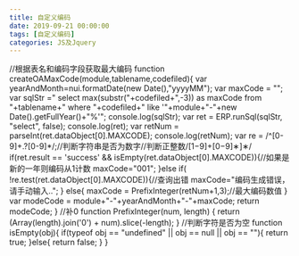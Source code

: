 ```yaml
---
title: 自定义编码
date: 2019-09-21 00:00:00
tags: [自定义编码]
categories: JS及Jquery
---
```

//根据表名和编码字段获取最大编码
function createOAMaxCode(module,tablename,codefiled){
        var yearAndMonth=nui.formatDate(new Date(),"yyyyMM");
        var maxCode  = "";
        var sqlStr =" select max(substr("+codefiled+",-3)) as maxCode from "+tablename+" where "+codefiled+" like '"+module+"-"+new Date().getFullYear()+"%'";
        console.log(sqlStr);
        var ret = ERP.runSql(sqlStr, "select", false);
        console.log(ret);
        var retNum = parseInt(ret.dataObject[0].MAXCODE); 
        console.log(retNum);
        var re = /^[0-9]+.?[0-9]*/;//判断字符串是否为数字//判断正整数/[1−9]+[0−9]∗]∗/ 
        if(ret.result == 'success' && isEmpty(ret.dataObject[0].MAXCODE)){//如果是新的一年则编码从1计数
        maxCode="001";
        }else if( !re.test(ret.dataObject[0].MAXCODE)){//查询出错
        maxCode="编码生成错误，请手动输入..";
        } else{
        maxCode = PrefixInteger(retNum+1,3);//最大编码数值
        }
        var modeCode = module+"-"+yearAndMonth+"-"+maxCode;
        return modeCode;
}
//补0
function PrefixInteger(num, length) {
    return (Array(length).join('0') + num).slice(-length);
}
//判断字符是否为空
function isEmpty(obj){
    if(typeof obj == "undefined" || obj == null || obj == ""){
        return true;
    }else{
        return false;
    }
}